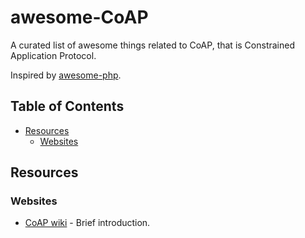 # awesome-CoAP

A curated list of awesome things related to CoAP, that is Constrained Application Protocol.

Inspired by [awesome-php](https://github.com/ziadoz/awesome-php).

## Table of Contents
- [Resources](#resources)
    - [Websites](#websites)

## Resources

### Websites
* [CoAP wiki](https://en.wikipedia.org/wiki/Constrained_Application_Protocol) - Brief introduction.
